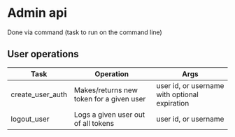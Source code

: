 # Admin api

Done via command (task to run on the command line)

## User operations

| Task             | Operation                                | Args                                          |
|------------------|------------------------------------------|-----------------------------------------------|
| create_user_auth | Makes/returns new token for a given user | user id, or username with optional expiration |
| logout_user      | Logs a given user out of all tokens      | user id, or username                          |


